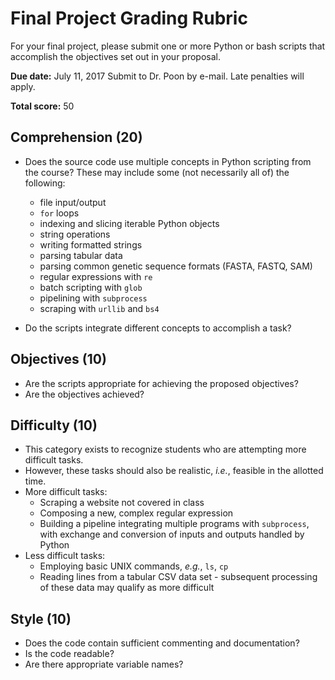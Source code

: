 # Final Project Grading Rubric

For your final project, please submit one or more Python or bash scripts that accomplish the objectives set out in your proposal.  

**Due date:** July 11, 2017
Submit to Dr. Poon by e-mail.  Late penalties will apply.

**Total score:** 50

## Comprehension (20)

* Does the source code use multiple concepts in Python scripting from the course?  These may include some (not necessarily all of) the following:
  * file input/output
  * `for` loops
  * indexing and slicing iterable Python objects
  * string operations
  * writing formatted strings
  * parsing tabular data
  * parsing common genetic sequence formats (FASTA, FASTQ, SAM)
  * regular expressions with `re`
  * batch scripting with `glob`
  * pipelining with `subprocess`
  * scraping with `urllib` and `bs4`

* Do the scripts integrate different concepts to accomplish a task?


## Objectives (10)

* Are the scripts appropriate for achieving the proposed objectives?
* Are the objectives achieved?


## Difficulty (10)

* This category exists to recognize students who are attempting more difficult tasks.
* However, these tasks should also be realistic, *i.e.*, feasible in the allotted time.
* More difficult tasks:
  * Scraping a website not covered in class
  * Composing a new, complex regular expression
  * Building a pipeline integrating multiple programs with `subprocess`, with exchange and conversion of inputs and outputs handled by Python
* Less difficult tasks:
  * Employing basic UNIX commands, *e.g.*, `ls`, `cp`
  * Reading lines from a tabular CSV data set - subsequent processing of these data may qualify as more difficult



## Style (10)

* Does the code contain sufficient commenting and documentation?
* Is the code readable?
* Are there appropriate variable names?
